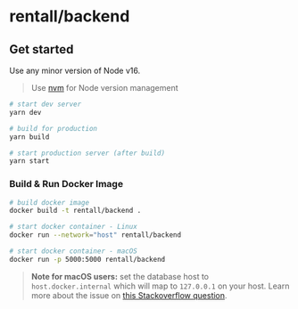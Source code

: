 # rentall/backend


## Get started

Use any minor version of Node v16.
> Use [nvm](https://github.com/nvm-sh/nvm) for Node version management

```bash
# start dev server
yarn dev

# build for production
yarn build

# start production server (after build)
yarn start
```

### Build & Run Docker Image
```bash
# build docker image
docker build -t rentall/backend .

# start docker container - Linux
docker run --network="host" rentall/backend

# start docker container - macOS
docker run -p 5000:5000 rentall/backend
```
> **Note for macOS users:** set the database host to `host.docker.internal` which will map to `127.0.0.1` on your host.
> Learn more about the issue on [this Stackoverflow question](https://stackoverflow.com/questions/24319662/from-inside-of-a-docker-container-how-do-i-connect-to-the-localhost-of-the-mach).
